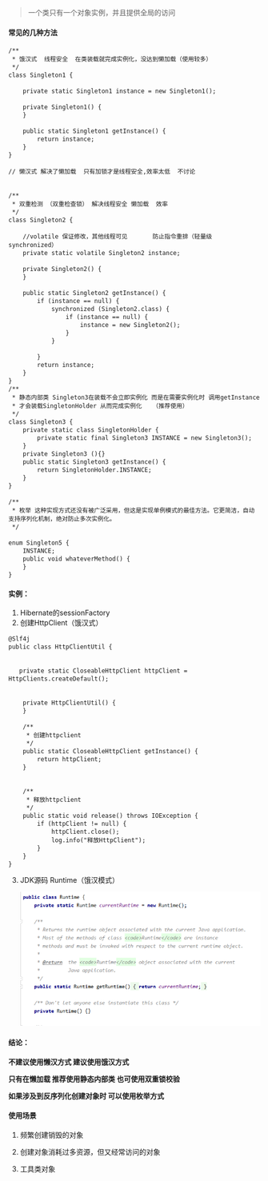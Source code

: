 > 
>
> 一个类只有一个对象实例，并且提供全局的访问

#### 常见的几种方法

```
/**
 * 饿汉式  线程安全  在类装载就完成实例化，没达到懒加载（使用较多）
 */
class Singleton1 {

    private static Singleton1 instance = new Singleton1();

    private Singleton1() {
    }

    public static Singleton1 getInstance() {
        return instance;
    }
}

// 懒汉式 解决了懒加载  只有加锁才是线程安全,效率太低  不讨论


/**
 * 双重检测 （双重检查锁） 解决线程安全 懒加载  效率
 */
class Singleton2 {

    //volatile 保证修改，其他线程可见       防止指令重排（轻量级synchronized）
    private static volatile Singleton2 instance;

    private Singleton2() {
    }

    public static Singleton2 getInstance() {
        if (instance == null) {
            synchronized (Singleton2.class) {
                if (instance == null) {
                    instance = new Singleton2();
                }
            }

        }
        return instance;
    }
}
/**
 * 静态内部类 Singleton3在装载不会立即实例化 而是在需要实例化时 调用getInstance
 * 才会装载SingletonHolder 从而完成实例化   （推荐使用）
 */
class Singleton3 {
    private static class SingletonHolder {
        private static final Singleton3 INSTANCE = new Singleton3();
    }
    private Singleton3 (){}
    public static Singleton3 getInstance() {
        return SingletonHolder.INSTANCE;
    }
}

/**
 * 枚举 这种实现方式还没有被广泛采用，但这是实现单例模式的最佳方法。它更简洁，自动支持序列化机制，绝对防止多次实例化。
 */

enum Singleton5 {
    INSTANCE;
    public void whateverMethod() {
    }
}
```

#### 实例：

1. Hibernate的sessionFactory
2. 创建HttpClient（饿汉式）

```
@Slf4j
public class HttpClientUtil {


   private static CloseableHttpClient httpClient = HttpClients.createDefault();


    private HttpClientUtil() {
    }

    /**
     * 创建httpclient
     */
    public static CloseableHttpClient getInstance() {
        return httpClient;
    }


    /**
     * 释放httpclient
     */
    public static void release() throws IOException {
        if (httpClient != null) {
            httpClient.close();
            log.info("释放HttpClient");
        }
    }
}
```

3. JDK源码   Runtime（饿汉模式）

   ![image-20200411010656909](..\images\image-20200411010656909.png)

#### 结论：

**不建议使用懒汉方式  建议使用饿汉方式**

**只有在懒加载 推荐使用静态内部类 也可使用双重锁校验**

**如果涉及到反序列化创建对象时 可以使用枚举方式**

#### 使用场景

1. 频繁创建销毁的对象

2. 创建对象消耗过多资源，但又经常访问的对象
3. 工具类对象